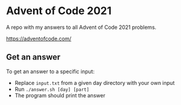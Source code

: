 # Advent of Code 2021
A repo with my answers to all Advent of Code 2021 problems. 

https://adventofcode.com/

## Get an answer

To get an answer to a specific input:
- Replace `input.txt` from a given day directory with your own input
- Run `./answer.sh [day] [part]`
- The program should print the answer
